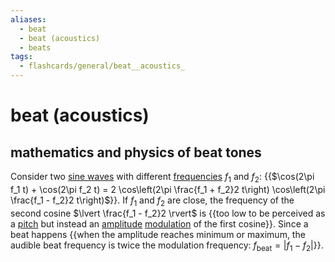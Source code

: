 ```yaml
---
aliases:
  - beat
  - beat (acoustics)
  - beats
tags:
  - flashcards/general/beat__acoustics_
---
```


# beat (acoustics)

## mathematics and physics of beat tones

Consider two [sine waves](sine%20wave.md) with different [frequencies](frequency.md) $f_1$ and $f_2$: {{$\cos(2\pi f_1 t) + \cos(2\pi f_2 t) = 2 \cos\left(2\pi \frac{f_1 + f_2}2 t\right) \cos\left(2\pi \frac{f_1 - f_2}2 t\right)$}}. If $f_1$ and $f_2$ are close, the frequency of the second cosine $\lvert \frac{f_1 - f_2}2 \rvert$ is {{too low to be perceived as a [pitch](pitch%20(music).md) but instead an [amplitude](amplitude.md) [modulation](modulation.md) of the first cosine}}. Since a beat happens {{when the amplitude reaches minimum or maximum, the audible beat frequency is twice the modulation frequency: $f_\text{beat} = \lvert f_1 - f_2 \rvert$}}. <!--SR:!2023-12-28,11,270!2023-12-29,12,270!2023-12-29,12,270-->

